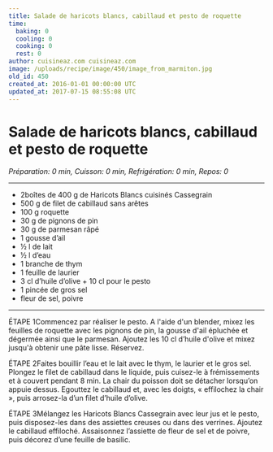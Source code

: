 ```yaml
---
title: Salade de haricots blancs, cabillaud et pesto de roquette
time:
  baking: 0
  cooling: 0
  cooking: 0
  rest: 0
author: cuisineaz.com cuisineaz.com
image: /uploads/recipe/image/450/image_from_marmiton.jpg
old_id: 450
created_at: 2016-01-01 00:00:00 UTC
updated_at: 2017-07-15 08:55:08 UTC
---
```


# Salade de haricots blancs, cabillaud et pesto de roquette

_Préparation: 0 min, Cuisson: 0 min, Refrigération: 0 min, Repos: 0_

---

- 2boîtes de 400 g de Haricots Blancs cuisinés Cassegrain
- 500 g de filet de cabillaud sans arêtes
- 100 g roquette
- 30 g de pignons de pin
- 30 g de parmesan râpé
- 1 gousse d’ail
- ½ l de lait
- ½ l d’eau
- 1 branche de thym
- 1 feuille de laurier
- 3 cl d’huile d’olive + 10 cl pour le pesto
- 1 pincée de gros sel
- fleur de sel, poivre

---

ÉTAPE 1Commencez par réaliser le pesto. A l'aide d'un blender, mixez les feuilles de roquette avec les pignons de pin, la gousse d'ail épluchée et dégermée ainsi que le parmesan. Ajoutez les 10 cl d’huile d'olive et mixez jusqu'à obtenir une pâte lisse. Réservez.

ÉTAPE 2Faites bouillir l’eau et le lait avec le thym, le laurier et le gros sel. Plongez le filet de cabillaud dans le liquide, puis cuisez-le à frémissements et à couvert pendant 8 min. La chair du poisson doit se détacher lorsqu’on appuie dessus. Egouttez le cabillaud et, avec les doigts, « effilochez la chair », puis arrosez-la d’un filet d’huile d’olive.

ÉTAPE 3Mélangez les Haricots Blancs Cassegrain avec leur jus et le pesto, puis disposez-les dans des assiettes creuses ou dans des verrines. Ajoutez le cabillaud effiloché. Assaisonnez l’assiette de fleur de sel et de poivre, puis décorez d’une feuille de basilic.
